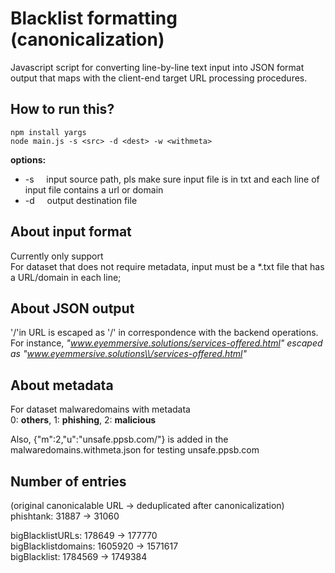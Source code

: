 # Blacklist formatting (canonicalization)
Javascript script for converting line-by-line text input into JSON format output that maps with the client-end target URL processing procedures.

## How to run this?
```
npm install yargs
node main.js -s <src> -d <dest> -w <withmeta>
```
**options:**
* -s &nbsp;&nbsp;&nbsp;&nbsp;input source path, pls make sure input file is in txt and each line of input file contains a url or domain
* -d &nbsp;&nbsp;&nbsp;&nbsp;output destination file
<!-- * -w &nbsp;&nbsp;&nbsp;&nbsp;withmeta 1; withoutmeta 0; -->

## About input format
Currently only support  
For dataset that does not require metadata, input must be a *.txt file that has a URL/domain in each line;  
<!-- For dataset that requires metadata, input must be a *.csv file, each line of which is a URL/domain with url and metadata separated by ',' . -->

## About JSON output
'/'in URL is escaped as '\/' in correspondence with the backend operations.
For instance, *"www.eyemmersive.solutions/services-offered.html"*
*escaped as "www.eyemmersive.solutions\\/services-offered.html"*

## About metadata
For dataset malwaredomains with metadata  
0: **others**,
1: **phishing**,
2: **malicious**

Also, {"m":2,"u":"unsafe.ppsb.com\/"} is added in the malwaredomains.withmeta.json for testing
unsafe.ppsb.com

## Number of entries 
(original canonicalable URL -> deduplicated after canonicalization)  
phishtank: 31887 -> 31060  
<!-- malwaredomains:    -->
bigBlacklistURLs: 178649 -> 177770  
bigBlacklistdomains: 1605920 -> 1571617  
bigBlacklist: 1784569 -> 1749384

